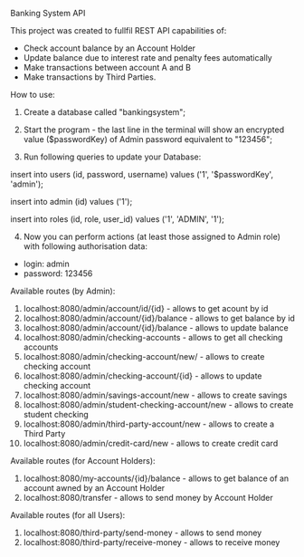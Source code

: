 Banking System API

This project was created to fullfil REST API capabilities of:
- Check account balance by an Account Holder
- Update balance due to interest rate and penalty fees automatically
- Make transactions between account A and B
- Make transactions by Third Parties.

How to use:

1. Create a database called "bankingsystem";

2. Start the program - the last line in the terminal will show an encrypted value ($passwordKey) of Admin password equivalent to "123456";

3. Run following queries to update your Database:

insert into users (id, password, username) values 
('1', '$passwordKey', 'admin');

insert into admin (id) values 
('1');

insert into roles (id, role, user_id) values 
('1', 'ADMIN', '1');

4. Now you can perform actions (at least those assigned to Admin role) with following authorisation data:
- login: admin
- password: 123456

Available routes (by Admin):
1. localhost:8080/admin/account/id/{id} - allows to get acount by id
2. localhost:8080/admin/account/{id}/balance - allows to get balance by id
3. localhost:8080/admin/account/{id}/balance - allows to update balance
4. localhost:8080/admin/checking-accounts - allows to get all checking accounts
5. localhost:8080/admin/checking-account/new/ - allows to create checking account
6. localhost:8080/admin/checking-account/{id} - allows to update checking account
7. localhost:8080/admin/savings-account/new - allows to create savings
8. localhost:8080/admin/student-checking-account/new - allows to create student checking
9. localhost:8080/admin/third-party-account/new - allows to create a Third Party
10. localhost:8080/admin/credit-card/new - allows to create credit card

Available routes (for Account Holders):
1. localhost:8080/my-accounts/{id}/balance - allows to get balance of an account awned by an Account Holder
2. localhost:8080/transfer - allows to send money by Account Holder

Available routes (for all Users):
1. localhost:8080/third-party/send-money - allows to send money
2. localhost:8080/third-party/receive-money - allows to receive money
